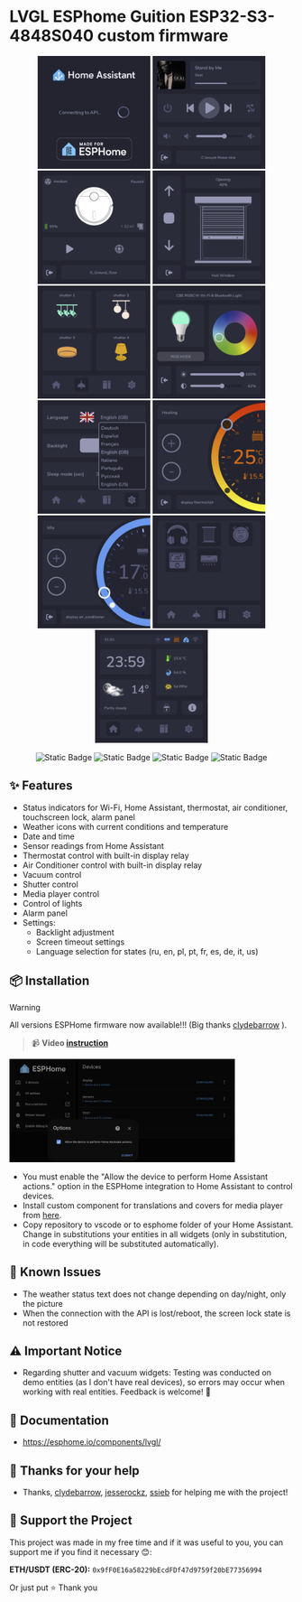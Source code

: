 # LVGL ESPhome Guition ESP32-S3-4848S040 custom firmware

<p align="center">
 <img width="200px" src="/doc/img/screen1.png">
 <img width="200px" src="/doc/img/screen2.png">
 <img width="200px" src="/doc/img/screen3.png">
 <img width="200px" src="/doc/img/screen4.png">
 <img width="200px" src="/doc/img/screen5.png">
 <img width="200px" src="/doc/img/screen6.png">
 <img width="200px" src="/doc/img/screen7.png">
 <img width="200px" src="/doc/img/screen8.png">
 <img width="200px" src="/doc/img/screen9.png">
 <img width="200px" src="/doc/img/screen10.png">
 <img width="200px" src="/doc/img/screen12.png">
</p>

<p align="center">
    <img alt="Static Badge" src="https://img.shields.io/badge/made%20by-alaltitov-blue">
    <img alt="Static Badge" src="https://img.shields.io/badge/version-v1.0%20Beta-green">
    <img alt="Static Badge" src="https://img.shields.io/badge/esphome min version-2025.5.2-red">
    <img alt="Static Badge" src="https://img.shields.io/badge/license-MIT-orange">
</p>

## ✨ Features

- Status indicators for Wi-Fi, Home Assistant, thermostat, air conditioner, touchscreen lock, alarm panel
- Weather icons with current conditions and temperature
- Date and time
- Sensor readings from Home Assistant
- Thermostat control with built-in display relay
- Air Conditioner control with built-in display relay
- Vacuum control
- Shutter control
- Media player control
- Control of lights
- Alarm panel
- Settings:
  * Backlight adjustment
  * Screen timeout settings
  * Language selection for states (ru, en, pl, pt, fr, es, de, it, us)

## 📦 Installation
> [!WARNING]
> All versions ESPHome firmware now available!!! (Big thanks [сlydebarrow](https://github.com/clydebarrow) ).

> 📹 **Video [instruction](https://youtu.be/HYN_2hvcbes?si=JfYQH4vCuFlr8Q9r)**

<img width="400px" src="/doc/img/screen11.png">

- You must enable the "Allow the device to perform Home Assistant actions." option in the ESPHome integration to Home Assistant to control devices.
- Install custom component for translations and covers for media player from [here](https://github.com/alaltitov/homeassistant-display-tools).
- Copy repository to vscode or to esphome folder of your Home Assistant. Change in substitutions your entities in all widgets (only in substitution, in code everything will be substituted automatically).

## 🐛 Known Issues
- The weather status text does not change depending on day/night, only the picture
- When the connection with the API is lost/reboot, the screen lock state is not restored

## ⚠️ Important Notice
- Regarding shutter and vacuum widgets: Testing was conducted on demo entities (as I don't have real devices), so errors may occur when working with real entities. Feedback is welcome! 🙏

## 📖 Documentation

- https://esphome.io/components/lvgl/

## 🤝 Thanks for your help

- Thanks, [сlydebarrow](https://github.com/clydebarrow), [jesserockz](https://github.com/jesserockz), [ssieb](https://github.com/ssieb) for helping me with the project!

## 💝 Support the Project
This project was made in my free time and if it was useful to you, you can support me if you find it necessary 😊:

**ETH/USDT (ERC-20):** `0x9fF0E16a58229bEcdFDf47d9759f20bE77356994`

Or just put ⭐ Thank you
